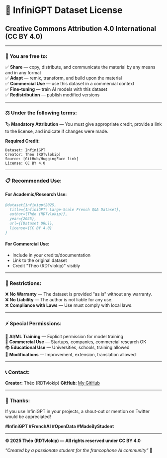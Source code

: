 # 📜 InfiniGPT Dataset License

## **Creative Commons Attribution 4.0 International (CC BY 4.0)**

---

### **🎯 You are free to:**

✅ **Share** — copy, distribute, and communicate the material by any means and in any format  
✅ **Adapt** — remix, transform, and build upon the material  
✅ **Commercial Use** — use this dataset in a commercial context  
✅ **Fine-tuning** — train AI models with this dataset  
✅ **Redistribution** — publish modified versions  

---

### **⚖️ Under the following terms:**

**🏷️ Mandatory Attribution** — You must give appropriate credit, provide a link to the license, and indicate if changes were made.

**Required Credit:**

```
Dataset: InfiniGPT
Creator: Théo (RDTvlokip)
Source: [GitHub/HuggingFace link]
License: CC BY 4.0
```

---

### **📋 Recommended Use:**

#### **For Academic/Research Use:**

```bibtex
@dataset{infinigpt2025,
  title={InfiniGPT: Large-Scale French Q&A Dataset},
  author={Théo (RDTvlokip)},
  year={2025},
  url={[Dataset URL]},
  license={CC BY 4.0}
}
```

#### **For Commercial Use:**

* Include in your credits/documentation
* Link to the original dataset
* Credit "Théo (RDTvlokip)" visibly

---

### **🚫 Restrictions:**

❌ **No Warranty** — The dataset is provided "as is" without any warranty.  
❌ **No Liability** — The author is not liable for any use.  
❌ **Compliance with Laws** — Use must comply with local laws.  

---

### **⚡ Special Permissions:**

🤖 **AI/ML Training** — Explicit permission for model training  
🏢 **Commercial Use** — Startups, companies, commercial research OK  
📚 **Educational Use** — Universities, schools, training allowed  
🔄 **Modifications** — Improvement, extension, translation allowed  

---

### **📞 Contact:**

**Creator:** Théo (RDTvlokip)
**GitHub:** [My GitHub](https://github.com/RDTvlokip)

---

### **🎉 Thanks:**

If you use InfiniGPT in your projects, a shout-out or mention on Twitter would be appreciated!

**#InfiniGPT #FrenchAI #OpenData #MadeByStudent**

---

**© 2025 Théo (RDTvlokip) — All rights reserved under CC BY 4.0**

*"Created by a passionate student for the francophone AI community"* 🚀
